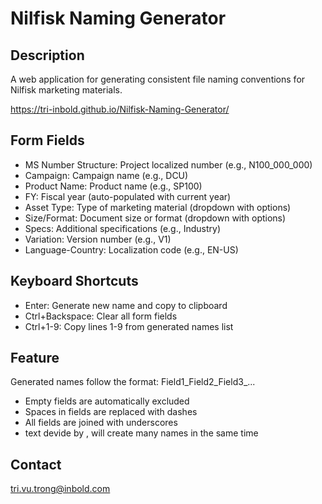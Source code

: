 # Nilfisk Naming Generator

## Description
A web application for generating consistent file naming conventions for Nilfisk marketing materials.

https://tri-inbold.github.io/Nilfisk-Naming-Generator/

## Form Fields
- MS Number Structure: Project localized number (e.g., N100_000_000)
- Campaign: Campaign name (e.g., DCU)
- Product Name: Product name (e.g., SP100)
- FY: Fiscal year (auto-populated with current year)
- Asset Type: Type of marketing material (dropdown with options)
- Size/Format: Document size or format (dropdown with options)
- Specs: Additional specifications (e.g., Industry)
- Variation: Version number (e.g., V1)
- Language-Country: Localization code (e.g., EN-US)

## Keyboard Shortcuts
- Enter: Generate new name and copy to clipboard
- Ctrl+Backspace: Clear all form fields
- Ctrl+1-9: Copy lines 1-9 from generated names list

## Feature
Generated names follow the format: Field1_Field2_Field3_...
- Empty fields are automatically excluded
- Spaces in fields are replaced with dashes
- All fields are joined with underscores
- text devide by , will create many names in the same time

## Contact
tri.vu.trong@inbold.com
